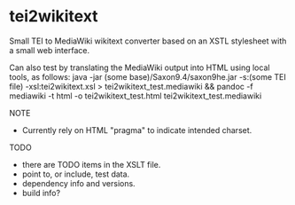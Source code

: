 tei2wikitext
============

Small TEI to MediaWiki wikitext converter based on an XSTL stylesheet with a small web interface.

Can also test by translating the MediaWiki output into HTML using local tools, as follows:
 java -jar (some base)/Saxon9.4/saxon9he.jar -s:(some TEI file) -xsl:tei2wikitext.xsl > tei2wikitext_test.mediawiki &&
  pandoc -f mediawiki -t html -o tei2wikitext_test.html tei2wikitext_test.mediawiki

NOTE
* Currently rely on HTML "pragma" to indicate intended charset.

TODO
* there are TODO items in the XSLT file.
* point to, or include, test data.
* dependency info and versions.
* build info?
